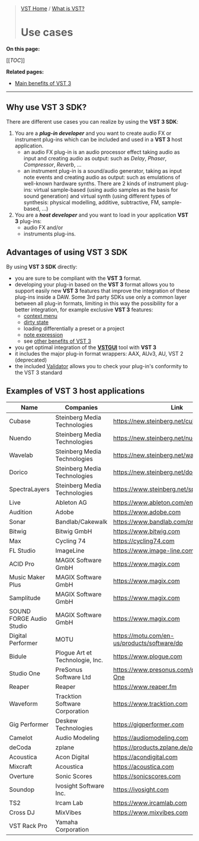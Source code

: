 >[VST Home](../index.md) / [What is VST?](../What+is+VST/Index.md)
>
># Use cases

**On this page:**

[[_TOC_]]

**Related pages:**

- [Main benefits of VST 3](../Main+benefits+of+VST+3/index.md)

---

## Why use VST 3 SDK?

There are different use cases you can realize by using the **VST 3 SDK**:

1. You are a ***plug-in developer*** and you want to create audio FX or instrument plug-ins which can be included and used in a **VST 3** host application.
    - an audio FX plug-in is an audio processor effect taking audio as input and creating audio as output: such as *Delay*, *Phaser*, *Compressor*, *Reverb*, …
    - an instrument plug-in is a sound/audio generator, taking as input note events and creating audio as output: such as emulations of well-known hardware synths. There are 2 kinds of instrument plug-ins: virtual sample-based (using audio samples as the basis for sound generation) and virtual synth (using different types of synthesis: physical modelling, additive, subtractive, FM, sample-based, …)
2. You are a ***host developer*** and you want to load in your application **VST 3** plug-ins:
    - audio FX and/or
    - instruments plug-ins.

## Advantages of using VST 3 SDK

By using **VST 3 SDK** directly:

- you are sure to be compliant with the **VST 3** format.
- developing your plug-in based on the **VST 3** format allows you to support easily new **VST 3** features that improve the integration of these plug-ins inside a DAW. Some 3rd party SDKs use only a common layer between all plug-in formats, limiting in this way the possibility for a better integration, for example exclusive **VST 3** features:
    - [context menu](../Technical+Documentation/Change+History/3.5.0/IComponentHandler3.md)
    - [dirty state](../Technical+Documentation/Change+History/3.1.0/IComponentHandler2.md)
    - loading differentially a preset or a project
    - [note expression](../Technical+Documentation/Change+History/3.5.0/INoteExpressionController.md)
    - see [other benefits of VST 3](../Main+benefits+of+VST+3/Index.md)
- you get optimal integration of the **[VSTGUI](../What+is+the+VST+3+SDK/VSTGUI.md)** tool with **VST 3**
- it includes the major plug-in format wrappers:  AAX, AUv3, AU, VST 2 (deprecated)
- the included [Validator](../What+is+the+VST+3+SDK/Index.md#validator-command-line) allows you to check your plug-in's conformity to the VST 3 standard

## Examples of VST 3 host applications


| **Name** | **Companies** | **Link** |
| -------- | ------------- | -------- |
| Cubase | Steinberg Media Technologies | <https://new.steinberg.net/cubase> |
| Nuendo | Steinberg Media Technologies	| <https://new.steinberg.net/nuendo> |
| Wavelab | Steinberg Media Technologies | <https://new.steinberg.net/wavelab> |
| Dorico | Steinberg Media Technologies | <https://new.steinberg.net/dorico> |
| SpectraLayers	| Steinberg Media Technologies | <https://www.steinberg.net/spectralayers> |
| Live | Ableton AG | <https://www.ableton.com/en/live> |
| Audition	| Adobe	| <https://www.adobe.com> |
| Sonar	| Bandlab/Cakewalk | <https://www.bandlab.com/products/cakewalk> |
| Bitwig | Bitwig GmbH | <https://www.bitwig.com> |
| Max | Cycling 74 | <https://cycling74.com> |
| FL Studio	| ImageLine | <https://www.image-line.com> |
| ACID Pro | MAGIX Software GmbH | <https://www.magix.com> |
| Music Maker Plus	| MAGIX Software GmbH | <https://www.magix.com> |
| Samplitude | MAGIX Software GmbH | <https://www.magix.com> |
| SOUND FORGE Audio Studio	| MAGIX Software GmbH | <https://www.magix.com> |
| Digital Performer	| MOTU | <https://motu.com/en-us/products/software/dp> |
| Bidule | Plogue Art et Technologie, Inc. | <https://www.plogue.com> |
| Studio One | PreSonus Software Ltd | <https://www.presonus.com/products/Studio-One> |
| Reaper | Reaper | <https://www.reaper.fm> |
| Waveform | Tracktion Software Corporation	| <https://www.tracktion.com> |
| Gig Performer	| Deskew Technologies | <https://gigperformer.com> |
| Camelot | Audio Modeling | <https://audiomodeling.com> |
| deCoda | zplane | <https://products.zplane.de/products/decoda> |
| Acoustica	| Acon Digital | <https://acondigital.com> |
| Mixcraft | Acoustica | <https://acoustica.com> |
| Overture | Sonic Scores | <https://sonicscores.com> |
| Soundop | Ivosight Software Inc. | <https://ivosight.com> |
| TS2 | Ircam Lab | <https://www.ircamlab.com> |
| Cross DJ | MixVibes | <https://www.mixvibes.com> |
| VST Rack Pro | Yamaha Corporation | |
